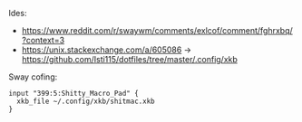 Ides:

* https://www.reddit.com/r/swaywm/comments/exlcof/comment/fghrxbq/?context=3
* https://unix.stackexchange.com/a/605086 -> https://github.com/Isti115/dotfiles/tree/master/.config/xkb

Sway cofing:

```
input "399:5:Shitty_Macro_Pad" {
  xkb_file ~/.config/xkb/shitmac.xkb
}
```

